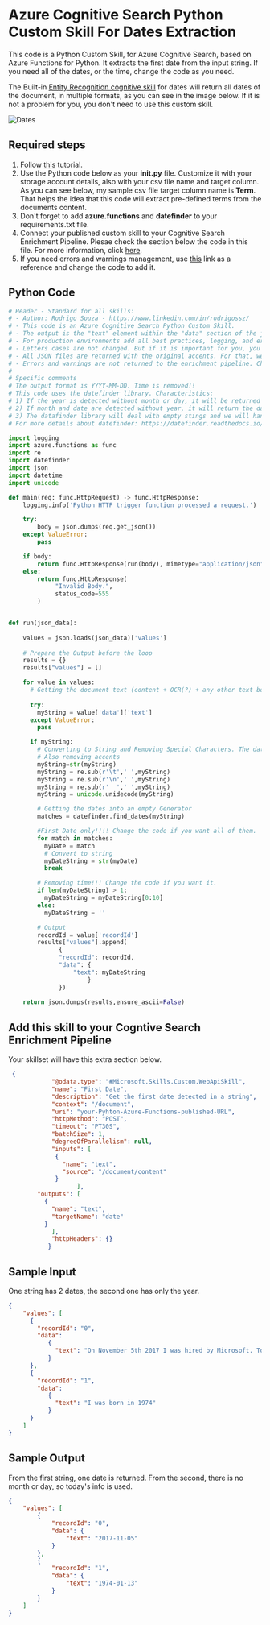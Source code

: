 # Azure Cognitive Search Python Custom Skill For Dates Extraction

This code is a Python Custom Skill, for Azure Cognitive Search, based on Azure Functions for Python. It extracts the first date from the input string. If you need all of the dates, or the time, change the code as you need.

The Built-in [Entity Recognition cognitive skill](https://docs.microsoft.com/en-us/azure/search/cognitive-search-skill-entity-recognition) for dates will return all dates of the document, in multiple formats, as you can see in the image below. If it is not a problem for you, you don't need to use this custom skill.

![Dates](../images/dates.JPG)

## Required steps

1. Follow [this](https://docs.microsoft.com/en-us/azure/azure-functions/functions-create-first-function-python) tutorial.
1. Use the Python code below as your **__init__.py** file. Customize it with your storage account details, also with your csv file name and target column. As you can see below, my sample csv file target column name is **Term**. That helps the idea that this code will extract pre-defined terms from the documents content.
1. Don't forget to add **azure.functions** and **datefinder** to your requirements.txt file.
1. Connect your published custom skill to your Cognitive Search Enrichment Pipeline. Plesae check the section below the code in this file. For more information, click [here](https://docs.microsoft.com/en-us/azure/search/cognitive-search-create-custom-skill-example#connect-to-your-pipeline).
1. If you need errors and warnings management, use [this](https://docs.microsoft.com/en-us/azure/search/cognitive-search-custom-skill-interface#web-api-custom-skill-interface) link as a reference and change the code to add it.

## Python Code

```python
# Header - Standard for all skills:
# - Author: Rodrigo Souza - https://www.linkedin.com/in/rodrigossz/
# - This code is an Azure Cognitive Search Python Custom Skill.
# - The output is the "text" element within the "data" section of the json file.
# - For production environments add all best practices, logging, and error management that you need.
# - Letters cases are not changed. But if it is important for you, you can change the code as necessary.
# - All JSON files are returned with the original accents. For that, we use ensure_ascii=False.
# - Errors and warnings are not returned to the enrichment pipeline. Chage the code as you need to add this feature.
#
# Specific comments
# The output format is YYYY-MM-DD. Time is removed!!
# This code uses the datefinder library. Characteristics:
# 1) If the year is detected without month or day, it will be returned with today's month and day.
# 2) If month and date are detected without year, it will return the date with today's year.
# 3) The datafinder library will deal with empty stings and we will handle the outpout format
# For more details about datefinder: https://datefinder.readthedocs.io/en/latest/

import logging
import azure.functions as func
import re
import datefinder
import json
import datetime
import unicode

def main(req: func.HttpRequest) -> func.HttpResponse:
    logging.info('Python HTTP trigger function processed a request.')

    try:
        body = json.dumps(req.get_json())
    except ValueError:
        pass

    if body:
        return func.HttpResponse(run(body), mimetype="application/json")
    else:
        return func.HttpResponse(
             "Invalid Body.",
             status_code=555
        )


def run(json_data):
    
    values = json.loads(json_data)['values']
    
    # Prepare the Output before the loop
    results = {}
    results["values"] = []

    for value in values:
      # Getting the document text (content + OCR(?) + any other text been analyzed within your enrichment pipeline)
      
      try:
        myString = value['data']['text']
      except ValueError:
        pass

      if myString:
        # Converting to String and Removing Special Characters. The datefinder lib doesn't work very well with them .
        # Also removing accents
        myString=str(myString)
        myString = re.sub(r'\t',' ',myString)
        myString = re.sub(r'\n',' ',myString)
        myString = re.sub(r'  ',' ',myString)
        myString = unicode.unidecode(myString)

        # Getting the dates into an empty Generator
        matches = datefinder.find_dates(myString)

        #First Date only!!!! Change the code if you want all of them.
        for match in matches:
          myDate = match
          # Convert to string
          myDateString = str(myDate)
          break

        # Removing time!!! Change the code if you want it.
        if len(myDateString) > 1:
          myDateString = myDateString[0:10]
        else:
          myDateString = ''

        # Output
        recordId = value['recordId']
        results["values"].append(
              {
              "recordId": recordId,
              "data": {
                  "text": myDateString
                      }
              })
                    
    return json.dumps(results,ensure_ascii=False)
```
## Add this skill to your Cogntive Search Enrichment Pipeline

Your skillset will have this extra section below.

```json
 {
            "@odata.type": "#Microsoft.Skills.Custom.WebApiSkill",
            "name": "First Date",
            "description": "Get the first date detected in a string",
            "context": "/document",
            "uri": "your-Pyhton-Azure-Functions-published-URL",
            "httpMethod": "POST",
            "timeout": "PT30S",
            "batchSize": 1,
            "degreeOfParallelism": null,
            "inputs": [
             {
               "name": "text",
               "source": "/document/content"
             }
                   ],
        "outputs": [
          {
            "name": "text",
            "targetName": "date"
          }
            ],
            "httpHeaders": {}
           }
```

## Sample Input

One string has 2 dates, the second one has only the year.

```json
{
    "values": [
      {
        "recordId": "0",
        "data":
           {
             "text": "On November 5th 2017 I was hired by Microsoft. Today is 1/13/2020 and I am still working for the company"
           }
      },
      {
        "recordId": "1",
        "data":
           {
             "text": "I was born in 1974"
           }
      }
    ]
}
```

## Sample Output

From the first string, one date is returned. From the second, there is no month or day, so today's info is used.

```json
{
    "values": [
        {
            "recordId": "0",
            "data": {
                "text": "2017-11-05"
            }
        },
        {
            "recordId": "1",
            "data": {
                "text": "1974-01-13"
            }
        }
    ]
}
```

